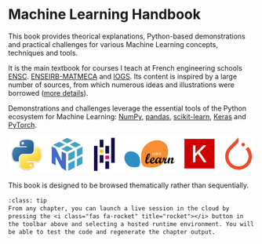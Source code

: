# Machine Learning Handbook

This book provides theorical explanations, Python-based demonstrations and practical challenges for various Machine Learning concepts, techniques and tools.

It is the main textbook for courses I teach at French engineering schools [ENSC](https://ensc.bordeaux-inp.fr). [ENSEIRB-MATMECA](https://enseirb-matmeca.bordeaux-inp.fr) and [IOGS](https://www.institutoptique.fr). Its content is inspired by a large number of sources, from which numerous ideas and illustrations were borrowed ([more details](./appendix/acknowledgments.md)).

Demonstrations and challenges leverage the essential tools of the Python ecosystem for Machine Learning: [NumPy](tools/numpy), [pandas](tools/pandas), [scikit-learn](tools/scikit-learn), [Keras](tools/keras) and [PyTorch](tools/pytorch).

![Tools used in this website](python_ecosystem.png)

This book is designed to be browsed thematically rather than sequentially.

```{admonition} Interacting with content
:class: tip
From any chapter, you can launch a live session in the cloud by pressing the <i class="fas fa-rocket" title="rocket"></i> button in the toolbar above and selecting a hosted runtime environment. You will be able to test the code and regenerate the chapter output.
```
